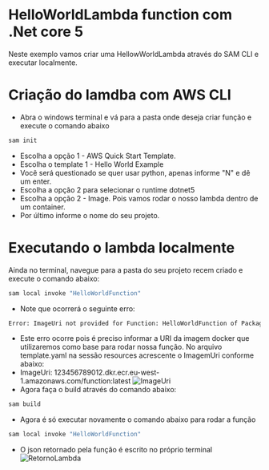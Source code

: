 # HelloWorldLambda function com .Net core 5

Neste exemplo vamos criar uma HellowWorldLambda através do SAM CLI e executar localmente.

# Criação do lamdba com AWS CLI
- Abra o windows terminal e vá para a pasta onde deseja criar função e execute o comando abaixo
```bash
sam init
```
- Escolha a opção 1 - AWS Quick Start Template.
- Escolha o template 1 - Hello World Example
- Você será questionado se quer usar python, apenas informe "N" e dê um enter.
- Escolha a opção 2 para selecionar o runtime dotnet5
- Escolha a opção 2 - Image. Pois vamos rodar o nosso lambda dentro de um container.
- Por último informe o nome do seu projeto.

# Executando o lambda localmente

Ainda no terminal, navegue para a pasta do seu projeto recem criado e execute o comando abaixo:
```bash
sam local invoke "HelloWorldFunction"
```
- Note que ocorrerá o seguinte erro:
```bash
Error: ImageUri not provided for Function: HelloWorldFunction of PackageType: Image
```
- Este erro ocorre pois é preciso informar a URI da imagem docker que utilizaremos como base para rodar nossa função. No arquivo template.yaml na sessão resources acrescente o ImagemUri conforme abaixo: 
- ImageUri: 123456789012.dkr.ecr.eu-west-1.amazonaws.com/function:latest
![ImageUri](https://user-images.githubusercontent.com/44115369/158993429-1bf418ff-cb15-4b7e-a8f0-f59b209584b2.png)
- Agora faça o build através do comando abaixo:
```bash
sam build
```
- Agora é só executar novamente o comando abaixo para rodar a função
```bash
sam local invoke "HelloWorldFunction"
```
- O json retornado pela função é escrito no próprio terminal
![RetornoLambda](https://user-images.githubusercontent.com/44115369/158994584-677cbeb4-6bcb-4620-997b-80ba308f57b2.png)
